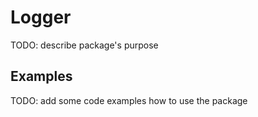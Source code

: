 # Logger

TODO: describe package's purpose

## Examples

TODO: add some code examples how to use the package